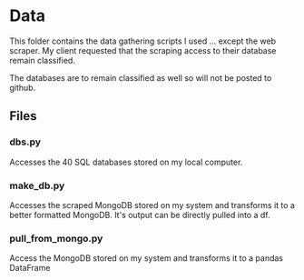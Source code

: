 # Data
This folder contains the data gathering scripts I used ... except the web scraper. My client requested that the scraping access to their database remain classified.

The databases are to remain classified as well so will not be posted to github.

## Files

### dbs.py 
Accesses the 40 SQL databases stored on my local computer.

### make_db.py
Accesses the scraped MongoDB stored on my system and transforms it to a better formatted MongoDB. It's output can be directly pulled into a df.

### pull_from_mongo.py
Access the MongoDB stored on my system and transforms it to a pandas DataFrame
